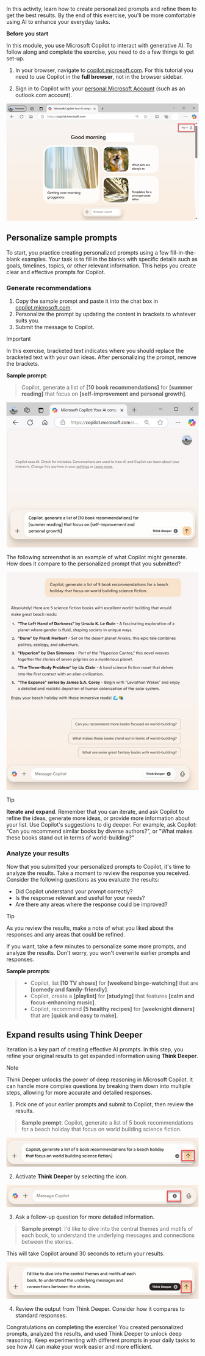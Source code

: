 In this activity, learn how to create personalized prompts and refine them to get the best results. By the end of this exercise, you'll be more comfortable using AI to enhance your everyday tasks.

**Before you start**

In this module, you use Microsoft Copilot to interact with generative AI. To follow along and complete the exercise, you need to do a few things to get set-up.

1. In your browser, navigate to [copilot.microsoft.com](https://copilot.microsoft.com?azure-portal=true). For this tutorial you need to use Copilot in the **full browser**, not in the browser sidebar.

2. Sign in to Copilot with your [personal Microsoft Account](https://signup.live.com?azure-portal=true) (such as an outlook.com account).

![Screenshot of Copilot.microsoft.com with the sign in button highlighted.](../media/05-copilot-sign-in.png)

## Personalize sample prompts
To start, you practice creating personalized prompts using a few fill-in-the-blank examples. Your task is to fill in the blanks with specific details such as goals, timelines, topics, or other relevant information. This helps you create clear and effective prompts for Copilot.

### Generate recommendations

1. Copy the sample prompt and paste it into the chat box in [copilot.microsoft.com](https://copilot.microsoft.com?azure-portal=true).
2. Personalize the prompt by updating the content in brackets to whatever suits you.
3. Submit the message to Copilot.

> [!IMPORTANT]
> In this exercise, bracketed text indicates where you should replace the bracketed text with your own ideas. After personalizing the prompt, remove the brackets.

**Sample prompt**:
> Copilot, generate a list of **[10 book recommendations]** for **[summer reading]** that focus on **[self-improvement and personal growth]**.

![Screenshot Copilot with the sample prompt pasted into the chat box.](../media/05-copilot-book-prompt-bracketed.jpg)

The following screenshot is an example of what Copilot might generate. How does it compare to the personalized prompt that you submitted?

![Screenshot Copilot with the sample prompt pasted into the chat box.](../media/05-copilot-book-prompt-results.jpg)

> [!TIP]
> **Iterate and expand**. Remember that you can iterate, and ask Copilot to refine the ideas,  generate more ideas, or provide more information about your list. Use Copilot's suggestions to dig deeper. For example, ask Copilot: "Can you recommend similar books by diverse authors?", or "What makes these books stand out in terms of world-building?"

### Analyze your results

Now that you submitted your personalized prompts to Copilot, it's time to analyze the results. Take a moment to review the response you received. Consider the following questions as you evaluate the results:

- Did Copilot understand your prompt correctly?
- Is the response relevant and useful for your needs?
- Are there any areas where the response could be improved?

> [!TIP]
> As you review the results, make a note of what you liked about the responses and any areas that could be refined.

If you want, take a few minutes to personalize some more prompts, and analyze the results. Don't worry, you won't overwrite earlier prompts and responses. 
 
**Sample prompts**:
> - Copilot, list **[10 TV shows]** for **[weekend binge-watching]** that are **[comedy and family-friendly]**.
> - Copilot, create a **[playlist]** for **[studying]** that features **[calm and focus-enhancing music]**.
> - Copilot, recommend **[5 healthy recipes]** for **[weeknight dinners]** that are **[quick and easy to make]**.


## Expand results using Think Deeper

Iteration is a key part of creating effective AI prompts. In this step, you refine your original results to get expanded information using **Think Deeper**. 

> [!NOTE]
> Think Deeper unlocks the power of deep reasoning in Microsoft Copilot. It can handle more complex questions by breaking them down into multiple steps, allowing for more accurate and detailed responses.

1. Pick one of your earlier prompts and submit to Copilot, then review the results. 

> **Sample prompt**:
> Copilot, generate a list of 5 book recommendations for a beach holiday that focus on world building science fiction.

![Screenshot Copilot with the Submit button highlighted.](../media/05-copilot-submit.jpg)

2. Activate **Think Deeper** by selecting the icon.

![Screenshot Copilot with the Think Deeper button highlighted.](../media/05-think-deeper-activate.jpg)

3. Ask a follow-up question for more detailed information.

> **Sample prompt**:
> I'd like to dive into the central themes and motifs of each book, to understand the underlying messages and connections between the stories. 

 This will take Copilot around 30 seconds to return your results.

![Screenshot of Copilot with Think Deeper activated and the Submit button highlighted.](../media/05-think-deeper-submit.jpg)

4. Review the output from Think Deeper. Consider how it compares to standard responses.

Congratulations on completing the exercise! You created personalized prompts, analyzed the results, and used Think Deeper to unlock deep reasoning. Keep experimenting with different prompts in your daily tasks to see how AI can make your work easier and more efficient.